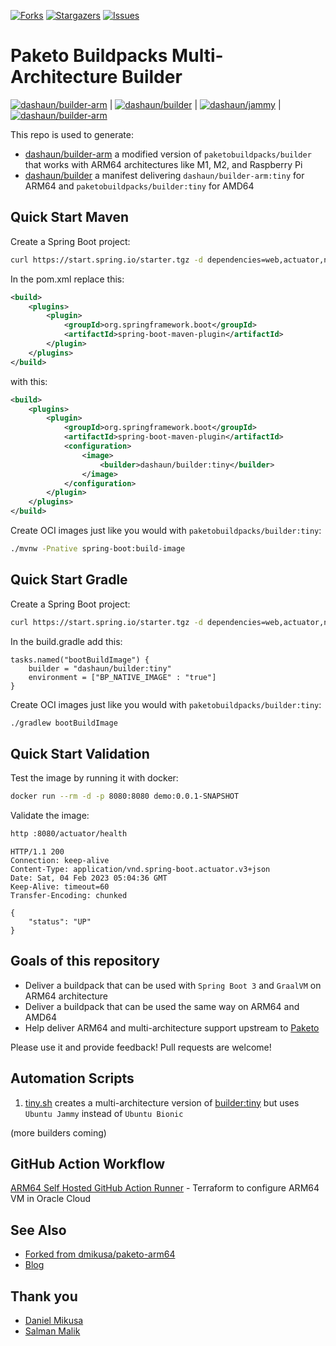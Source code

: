 [![Forks][forks-shield]][forks-url]
[![Stargazers][stars-shield]][stars-url]
[![Issues][issues-shield]][issues-url]

# Paketo Buildpacks Multi-Architecture Builder

[![dashaun/builder-arm](https://github.com/dashaun/paketo-arm64/actions/workflows/paketo-arm64.yml/badge.svg)](https://github.com/dashaun/paketo-arm64/actions/workflows/paketo-arm64.yml) | [![dashaun/builder](https://github.com/dashaun/paketo-arm64/actions/workflows/create-manifest.yml/badge.svg)](https://github.com/dashaun/paketo-arm64/actions/workflows/create-manifest.yml) | [![dashaun/jammy](https://github.com/dashaun/paketo-arm64/actions/workflows/create-stacks.yml/badge.svg)](https://github.com/dashaun/paketo-arm64/actions/workflows/create-stacks.yml) | [![dashaun/builder-arm](https://circleci.com/gh/dashaun/paketo-arm64.svg?style=shield)](https://app.circleci.com/pipelines/github/dashaun/paketo-arm64)


This repo is used to generate:
- [dashaun/builder-arm](https://hub.docker.com/r/dashaun/builder-arm) a modified version of `paketobuildpacks/builder` that works with ARM64 architectures like M1, M2, and Raspberry Pi
- [dashaun/builder](https://hub.docker.com/r/dashaun/builder) a manifest delivering `dashaun/builder-arm:tiny` for ARM64 and `paketobuildpacks/builder:tiny` for AMD64

## Quick Start Maven

Create a Spring Boot project:
```bash
curl https://start.spring.io/starter.tgz -d dependencies=web,actuator,native -d javaVersion=17 -d bootVersion=3.0.2 -d type=maven-project | tar -xzf -
```

In the pom.xml replace this:
```xml
<build>
    <plugins>
        <plugin>
            <groupId>org.springframework.boot</groupId>
            <artifactId>spring-boot-maven-plugin</artifactId>
        </plugin>
    </plugins>
</build>
```

with this:

```xml
<build>
    <plugins>
        <plugin>
            <groupId>org.springframework.boot</groupId>
            <artifactId>spring-boot-maven-plugin</artifactId>
            <configuration>
                <image>
                    <builder>dashaun/builder:tiny</builder>
                </image>
            </configuration>
        </plugin>
    </plugins>
</build>
```

Create OCI images just like you would with `paketobuildpacks/builder:tiny`:
```bash
./mvnw -Pnative spring-boot:build-image
```

## Quick Start Gradle

Create a Spring Boot project:
```bash
curl https://start.spring.io/starter.tgz -d dependencies=web,actuator,native -d javaVersion=17 -d bootVersion=3.0.2 -d type=gradle-project | tar -xzf -
```

In the build.gradle add this:
```
tasks.named("bootBuildImage") {
    builder = "dashaun/builder:tiny"
    environment = ["BP_NATIVE_IMAGE" : "true"]
}
```

Create OCI images just like you would with `paketobuildpacks/builder:tiny`:
```bash
./gradlew bootBuildImage
```

## Quick Start Validation

Test the image by running it with docker:
```bash
docker run --rm -d -p 8080:8080 demo:0.0.1-SNAPSHOT
```

Validate the image:
```bash
http :8080/actuator/health
```
```text
HTTP/1.1 200 
Connection: keep-alive
Content-Type: application/vnd.spring-boot.actuator.v3+json
Date: Sat, 04 Feb 2023 05:04:36 GMT
Keep-Alive: timeout=60
Transfer-Encoding: chunked

{
    "status": "UP"
}
```

## Goals of this repository

- Deliver a buildpack that can be used with `Spring Boot 3` and `GraalVM` on ARM64 architecture
- Deliver a buildpack that can be used the same way on ARM64 and AMD64
- Help deliver ARM64 and multi-architecture support upstream to [Paketo](https://paketo.io)

Please use it and provide feedback! Pull requests are welcome!

## Automation Scripts

1. [tiny.sh](https://github.com/dashaun/paketo-arm64/blob/main/scripts/tiny.sh) creates a multi-architecture version of [builder:tiny](https://github.com/paketo-buildpacks/tiny-builder) but uses `Ubuntu Jammy` instead of `Ubuntu Bionic`

(more builders coming)

## GitHub Action Workflow

[ARM64 Self Hosted GitHub Action Runner](https://github.com/dashaun/tf-oci-arm) - Terraform to configure ARM64 VM in Oracle Cloud

## See Also

- [Forked from dmikusa/paketo-arm64](https://github.com/dmikusa/paketo-arm64)
- [Blog](https://dashaun.com)

## Thank you

- [Daniel Mikusa](https://twitter.com/dmikusa)
- [Salman Malik](https://twitter.com/SalmanTheMalik)

<!-- MARKDOWN LINKS & IMAGES -->
<!-- https://www.markdownguide.org/basic-syntax/#reference-style-links -->
[forks-shield]: https://img.shields.io/github/forks/dashaun/paketo-arm64.svg?style=for-the-badge
[forks-url]: https://github.com/dashaun/paketo-arm64/forks
[stars-shield]: https://img.shields.io/github/stars/dashaun/paketo-arm64.svg?style=for-the-badge
[stars-url]: https://github.com/dashaun/paketo-arm64/stargazers
[issues-shield]: https://img.shields.io/github/issues/dashaun/paketo-arm64.svg?style=for-the-badge
[issues-url]: https://github.com/dashaun/paketo-arm64/issues
